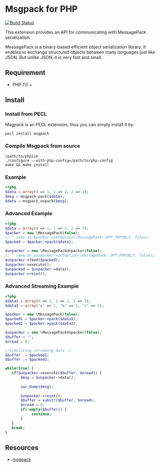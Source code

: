# Msgpack for PHP
[![Build Status](https://github.com/msgpack/msgpack-php/workflows/ci/badge.svg?branch=master)](https://github.com/msgpack/msgpack-php/actions?query=workflow%3Aci+branch%3Amaster)

This extension provides an API for communicating with MessagePack serialization. 

MessagePack is a binary-based efficient object serialization library.
It enables to exchange structured objects between many languages just like JSON.
But unlike JSON, it is very fast and small.

## Requirement
- PHP 7.0 +

## Install

### Install from PECL
Msgpack is an PECL extension, thus you can simply install it by:

```shell
pecl install msgpack
```

### Compile Msgpack from source

```shell
/path/to/phpize
./configure --with-php-config=/path/to/php-config
make && make install
```

### Example
```php
<?php
$data = array(0 => 1, 1 => 2, 2 => 3);
$msg = msgpack_pack($data);
$data = msgpack_unpack($msg);
```

### Advanced Example
```php
<?php
$data = array(0 => 1, 1 => 2, 2 => 3);
$packer = new \MessagePack(false);
// ^ same as $packer->setOption(\MessagePack::OPT_PHPONLY, false);
$packed = $packer->pack($data);

$unpacker = new \MessagePackUnpacker(false);
// ^ same as $unpacker->setOption(\MessagePack::OPT_PHPONLY, false);
$unpacker->feed($packed);
$unpacker->execute();
$unpacked = $unpacker->data();
$unpacker->reset();
```

### Advanced Streaming Example
```php
<?php
$data1 = array(0 => 1, 1 => 2, 2 => 3);
$data2 = array("a" => 1, "b" => 2, "c" => 3);

$packer = new \MessagePack(false);
$packed1 = $packer->pack($data1);
$packed2 = $packer->pack($data2);

$unpacker = new \MessagePackUnpacker(false);
$buffer = "";
$nread = 0;

//Simulating streaming data :)
$buffer .= $packed1;
$buffer .= $packed2;

while(true) {
   if($unpacker->execute($buffer, $nread)) {
       $msg = $unpacker->data();
       
       var_dump($msg);
       
       $unpacker->reset();
       $buffer = substr($buffer, $nread);
       $nread = 0;
       if(!empty($buffer)) {
            continue;
       }
   }
   break;
}

```

## Resources
 * [msgpack](http://msgpack.org/)
